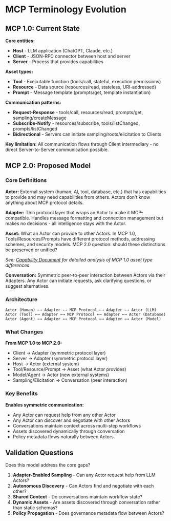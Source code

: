 # MCP Terminology Evolution

## MCP 1.0: Current State

**Core entities:**

- **Host** - LLM application (ChatGPT, Claude, etc.)
- **Client** - JSON-RPC connector between host and server
- **Server** - Process that provides capabilities

**Asset types:**

- **Tool** - Executable function (tools/call, stateful, execution permissions)
- **Resource** - Data source (resources/read, stateless, URI-addressed)
- **Prompt** - Message template (prompts/get, template instantiation)

**Communication patterns:**

- **Request-Response** - tools/call, resources/read, prompts/get, sampling/createMessage
- **Subscribe-Notify** - resources/subscribe, tools/listChanged, prompts/listChanged
- **Bidirectional** - Servers can initiate sampling/roots/elicitation to Clients

**Key limitation:** All communication flows through Client intermediary - no direct Server-to-Server communication possible.

## MCP 2.0: Proposed Model

### Core Definitions

**Actor:**
External system (human, AI, tool, database, etc.) that has capabilities to provide and may need capabilities from others. Actors don't know anything about MCP protocol details.

**Adapter:**
Thin protocol layer that wraps an Actor to make it MCP-compatible. Handles message formatting and connection management but makes no decisions - all intelligence stays with the Actor.

**Asset:**
What an Actor can provide to other Actors. In MCP 1.0, Tools/Resources/Prompts have different protocol methods, addressing schemes, and security models. MCP 2.0 question: should these distinctions be preserved or unified?

*See: [Capability Document](mcp1-assets.md) for detailed analysis of MCP 1.0 asset type differences*

**Conversation:**
Symmetric peer-to-peer interaction between Actors via their Adapters. Any Actor can initiate requests, ask clarifying questions, or suggest alternatives.

### Architecture

```tree
Actor (Human) ←→ Adapter ←→ MCP Protocol ←→ Adapter ←→ Actor (LLM)
Actor (Tool) ←→ Adapter ←→ MCP Protocol ←→ Adapter ←→ Actor (Database)  
Actor (Agent) ←→ Adapter ←→ MCP Protocol ←→ Adapter ←→ Actor (Model)
```

### What Changes

**From MCP 1.0 to MCP 2.0:**

- Client → Adapter (symmetric protocol layer)
- Server → Adapter (symmetric protocol layer)
- Host → Actor (external system)
- Tool/Resource/Prompt → Asset (what Actor provides)
- Model/Agent → Actor (new external systems)
- Sampling/Elicitation → Conversation (peer interaction)

### Key Benefits

**Enables symmetric communication:**

- Any Actor can request help from any other Actor
- Any Actor can discover and negotiate with other Actors
- Conversations maintain context across multi-step workflows
- Assets discovered dynamically through conversation
- Policy metadata flows naturally between Actors

## Validation Questions

Does this model address the core gaps?

1. **Adapter-Enabled Sampling** - Can any Actor request help from LLM Actors?
2. **Autonomous Discovery** - Can Actors find and negotiate with each other?
3. **Shared Context** - Do conversations maintain workflow state?
4. **Dynamic Assets** - Are assets discovered through conversation rather than static schemas?
5. **Policy Propagation** - Does governance metadata flow between Actors?
